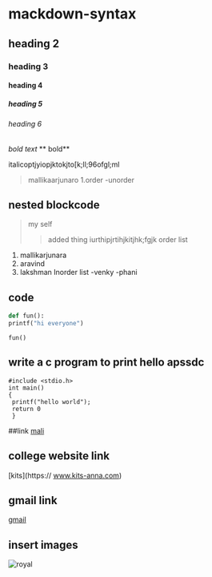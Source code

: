 # mackdown-syntax
## heading 2
### heading 3
#### heading 4
##### heading 5
###### heading 6
*bold text*
** bold**

italicoptjyiopjktokjto[k;ll;96ofgl;ml
> mallikaarjunaro
1.order
-unorder
## nested blockcode
> my self
>> added thing
iurthipjrtihjkitjhk;fgjk
order list
 1. mallikarjunara
 2. aravind
 3. lakshman 
 Inorder list
 -venky
 -phani
 ## code
 ``` python
 def fun():
 printf("hi everyone")
 ```
```
fun()
```

## write a c program to print hello apssdc
```
#include <stdio.h>
int main()
{
 printf("hello world");
 return 0
 }
 ```
 ##link
 [mali](https://www.example.com)
 ## college website link 
 [kits](https:// www.kits-anna.com)
 ## gmail link
 [gmail](https://jmallikarjunarao345@gmail.com)
## insert images
![royal](https://github.com/jmallikarjunarao17JU1A0215/mackdown-syntax/blob/master/royal.jpg)

